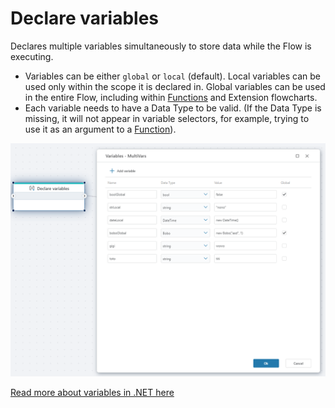 # Declare variables

Declares multiple variables simultaneously to store data while the Flow is executing.

- Variables can be either `global` or `local` (default). Local variables can be used only within the scope it is declared in. Global variables can be used in the entire Flow, including within [Functions](function.md) and Extension flowcharts.
- Each variable needs to have a Data Type to be valid. (If the Data Type is missing, it will not appear in variable selectors, for example, trying to use it as an argument to a [Function](function.md)). 

![image](../../../../images/flow/declare-variables.png)

[Read more about variables in .NET here](https://learn.microsoft.com/en-us/dotnet/csharp/language-reference/language-specification/variables)

